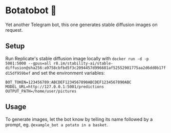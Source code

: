 # Botatobot 🥔

Yet another Telegram bot, this one generates stable diffusion images on request.

## Setup

Run Replicate's stable diffusion image locally with `docker run -d -p 5001:5000 --gpus=all r8.im/stability-ai/stable-diffusion@sha256:a9758cbfbd5f3c2094457d996681af52552901775aa2d6dd0b17fd15df959bef` and set the environment variables:

```text
BOT_TOKEN=123456789:ABCDEF1234567890ABCDEF1234567890ABC
MODEL_URL=http://127.0.0.1:5001/predictions
OUTPUT_PATH=/home/user/pictures
```

## Usage

To generate images, let the bot know by telling its name followed by a prompt, eg. `@example_bot a potato in a basket`.
